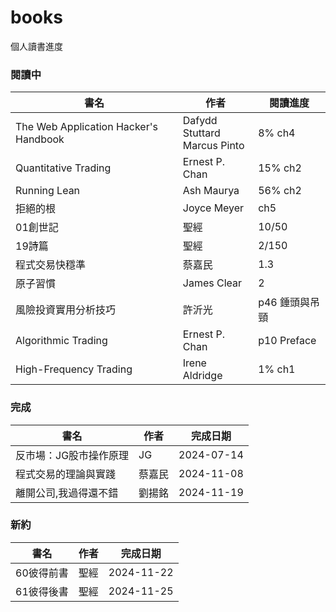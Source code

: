 # books
個人讀書進度

### 閱讀中
|書名|作者|閱讀進度|
|----|----|----|
|The Web Application Hacker's Handbook|Dafydd Stuttard<br>Marcus Pinto|8% ch4|
|Quantitative Trading|Ernest P. Chan|15% ch2|
|Running Lean|Ash Maurya|56% ch2|
|拒絕的根|Joyce Meyer|ch5|
|01創世記|聖經|10/50|
|19詩篇|聖經|2/150|
|程式交易快穩準|蔡嘉民|1.3|
|原子習慣|James Clear|2|
|風險投資實用分析技巧|許沂光|p46 錘頭與吊頸|
|Algorithmic Trading|Ernest P. Chan|p10 Preface|
|High-Frequency Trading|Irene Aldridge|1% ch1|

### 完成
|書名|作者|完成日期|
|----|----|----|
|反市場：JG股市操作原理|JG|2024-07-14|
|程式交易的理論與實踐|蔡嘉民|2024-11-08|
|離開公司,我過得還不錯|劉揚銘|2024-11-19|

### 新約
|書名|作者|完成日期|
|----|----|----|
|60彼得前書|聖經|2024-11-22|
|61彼得後書|聖經|2024-11-25|
